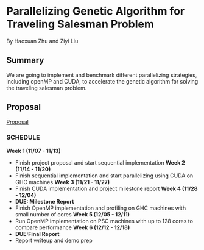 # Parallelizing Genetic Algorithm for Traveling Salesman Problem
By Haoxuan Zhu and Ziyi Liu

## Summary
We are going to implement and benchmark different parallelizing strategies, including openMP and CUDA, to accelerate the genetic algorithm for solving the traveling salesman problem.

## Proposal
[Proposal](https://hxzhu9819.github.io/pGA/proposal)

### SCHEDULE
**Week 1 (11/07 - 11/13)**
* Finish project proposal and start sequential implementation
**Week 2 (11/14 - 11/20)**
* Finish sequential implementation and start parallelizing using CUDA on GHC machines
**Week 3 (11/21 - 11/27)**
* Finish CUDA implementation and project milestone report 
**Week 4 (11/28 - 12/04)**
* **DUE: Milestone Report** 
* Finish OpenMP implementation and profiling on GHC machines with small number of cores 
**Week 5 (12/05 - 12/11)**
* Run OpenMP implementation on PSC machines with up to 128 cores to compare performance
**Week 6 (12/12 - 12/18)**
* **DUE:Final Report**
* Report writeup and demo prep 